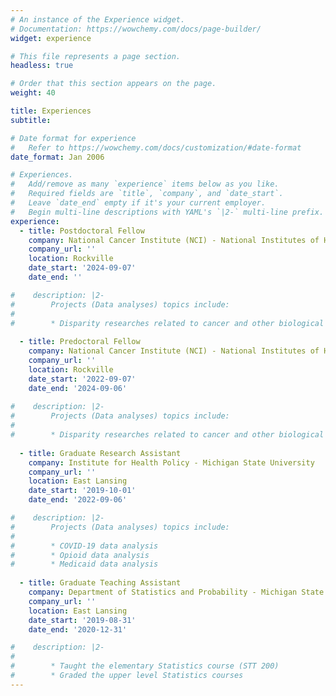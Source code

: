 ```yaml
---
# An instance of the Experience widget.
# Documentation: https://wowchemy.com/docs/page-builder/
widget: experience

# This file represents a page section.
headless: true

# Order that this section appears on the page.
weight: 40

title: Experiences
subtitle:

# Date format for experience
#   Refer to https://wowchemy.com/docs/customization/#date-format
date_format: Jan 2006

# Experiences.
#   Add/remove as many `experience` items below as you like.
#   Required fields are `title`, `company`, and `date_start`.
#   Leave `date_end` empty if it's your current employer.
#   Begin multi-line descriptions with YAML's `|2-` multi-line prefix.
experience:
  - title: Postdoctoral Fellow
    company: National Cancer Institute (NCI) - National Institutes of Health (NIH)
    company_url: ''
    location: Rockville
    date_start: '2024-09-07'
    date_end: ''

#    description: |2-
#        Projects (Data analyses) topics include:
#        
#        * Disparity researches related to cancer and other biological related survival, longitudinal and complex data
  
  - title: Predoctoral Fellow
    company: National Cancer Institute (NCI) - National Institutes of Health (NIH)
    company_url: ''
    location: Rockville
    date_start: '2022-09-07'
    date_end: '2024-09-06'
    
#    description: |2-
#        Projects (Data analyses) topics include:
#        
#        * Disparity researches related to cancer and other biological related survival, longitudinal and complex data
    
  - title: Graduate Research Assistant
    company: Institute for Health Policy - Michigan State University
    company_url: ''
    location: East Lansing
    date_start: '2019-10-01'
    date_end: '2022-09-06'

#    description: |2-
#        Projects (Data analyses) topics include:
#        
#        * COVID-19 data analysis
#        * Opioid data analysis
#        * Medicaid data analysis
        
  - title: Graduate Teaching Assistant
    company: Department of Statistics and Probability - Michigan State University
    company_url: ''
    location: East Lansing
    date_start: '2019-08-31'
    date_end: '2020-12-31'

#    description: |2-
#    
#        * Taught the elementary Statistics course (STT 200)
#        * Graded the upper level Statistics courses
---
```

